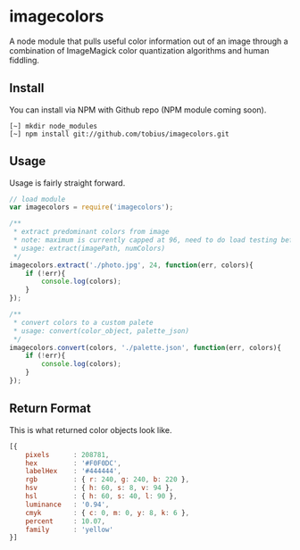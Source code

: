 
# imagecolors

A node module that pulls useful color information out of an image through a combination of ImageMagick color quantization algorithms and human fiddling.

## Install

You can install via NPM with Github repo (NPM module coming soon).

```shell
[~] mkdir node_modules
[~] npm install git://github.com/tobius/imagecolors.git
```
<!--
[~] npm install imagecolors
-->

## Usage

Usage is fairly straight forward.

```javascript
// load module
var imagecolors = require('imagecolors');

/**
 * extract predominant colors from image
 * note: maximum is currently capped at 96, need to do load testing before raising
 * usage: extract(imagePath, numColors)
 */
imagecolors.extract('./photo.jpg', 24, function(err, colors){
    if (!err){
        console.log(colors);
    }
});

/**
 * convert colors to a custom palete
 * usage: convert(color_object, palette_json)
 */
imagecolors.convert(colors, './palette.json', function(err, colors){
    if (!err){
        console.log(colors);
    }
});
```

## Return Format

This is what returned color objects look like.

```javascript
[{
    pixels      : 208781,
    hex         : '#F0F0DC',
    labelHex    : '#444444',
    rgb         : { r: 240, g: 240, b: 220 },
    hsv         : { h: 60, s: 8, v: 94 },
    hsl         : { h: 60, s: 40, l: 90 },
    luminance   : '0.94',
    cmyk        : { c: 0, m: 0, y: 8, k: 6 },
    percent     : 10.07,
    family      : 'yellow'
}]
```

<!--
## Miscellaneous Examples

A few examples of miscellaneous ways that you might use this data.

```javascript
// group colors by color family
var families = {};
colors.forEach(function(color){
    if (families[color.family] === undefined){
        families[color.family] = [];
    }
    families[color.family].push(color);
});
```
-->

